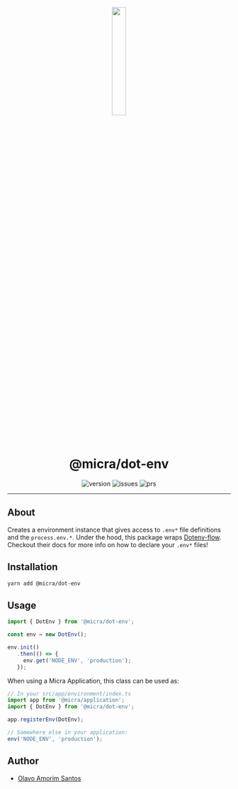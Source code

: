 <p align="center">
  <img src="https://raw.githubusercontent.com/micrajs/micrajs/live/.assets/logo.png" width="25%">
</p>

<h1 align="center">@micra/dot-env</h1>

<p align="center">
  <img alt="version" src="https://img.shields.io/npm/v/@micra/dot-env.svg">
  <img alt="issues" src="https://img.shields.io/github/issues/micrajs/library-template.svg">
  <img alt="prs" src="https://img.shields.io/github/issues-pr/micrajs/library-template.svg">
</p>

<hr />

## About

Creates a environment instance that gives access to `.env*` file definitions and the `process.env.*`. Under the hood, this package wraps [Dotenv-flow](https://github.com/kerimdzhanov/dotenv-flow). Checkout their docs for more info on how to declare your `.env*` files!

## Installation

```sh
yarn add @micra/dot-env
```

## Usage

```typescript
import { DotEnv } from '@micra/dot-env';

const env = new DotEnv();

env.init()
   .then(() => {
     env.get('NODE_ENV', 'production');
   });
```

When using a Micra Application, this class can be used as:

```typescript
// In your src/app/environment/index.ts
import app from '@micra/application';
import { DotEnv } from '@micra/dot-env';

app.registerEnv(DotEnv);

// Somewhere else in your application:
env('NODE_ENV', 'production');
```

## Author

- [Olavo Amorim Santos](https://github.com/olavoasantos)
